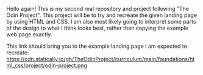Hello again! This is my second real repository and project following "The Odin Project". This project will be to try and recreate the given landing page by using HTML and CSS. I am also most likely going to interpret some parts of the design to what I think looks best, rather than copying the example web page exactly. 

This link should bring you to the example landing page I am expected to recreate: https://cdn.statically.io/gh/TheOdinProject/curriculum/main/foundations/html_css/project/odin-project.png 